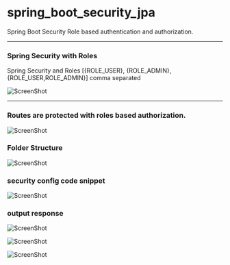 # spring_boot_security_jpa
Spring Boot Security Role based authentication and authorization.

-------------------------------------------------------------------

  
### Spring Security with Roles

Spring Security and Roles [{ROLE_USER}, {ROLE_ADMIN}, {ROLE_USER,ROLE_ADMIN}] comma separated

![ScreenShot](https://github.com/badripaudel77/spring_boot_security_jpa/blob/main/images/db.PNG?raw=true)

-------------------------------------------------------

### Routes are protected with roles based authorization.

![ScreenShot](https://github.com/badripaudel77/spring_boot_security_jpa/blob/main/images/Capture.PNG?raw=true)

### Folder Structure

![ScreenShot](https://github.com/badripaudel77/spring_boot_security_jpa/blob/main/images/folder_str.PNG?raw=true)

### security config code snippet

![ScreenShot](https://github.com/badripaudel77/spring_boot_security_jpa/blob/main/images/code_security.PNG?raw=true)

### output response

![ScreenShot](https://github.com/badripaudel77/spring_boot_security_jpa/blob/main/images/login.PNG?raw=true)

![ScreenShot](https://github.com/badripaudel77/spring_boot_security_jpa/blob/main/images/ans_1.PNG?raw=true)


![ScreenShot](https://github.com/badripaudel77/spring_boot_security_jpa/blob/main/images/ans_2.PNG?raw=true)




